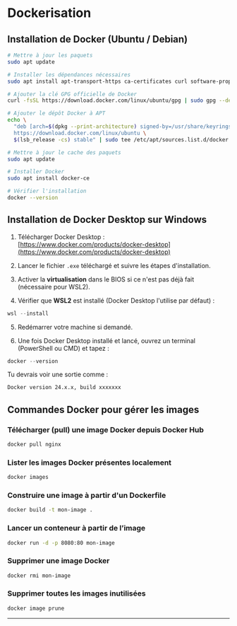 # Dockerisation

## Installation de Docker (Ubuntu / Debian)

```bash
# Mettre à jour les paquets
sudo apt update

# Installer les dépendances nécessaires
sudo apt install apt-transport-https ca-certificates curl software-properties-common

# Ajouter la clé GPG officielle de Docker
curl -fsSL https://download.docker.com/linux/ubuntu/gpg | sudo gpg --dearmor -o /usr/share/keyrings/docker-archive-keyring.gpg

# Ajouter le dépôt Docker à APT
echo \
  "deb [arch=$(dpkg --print-architecture) signed-by=/usr/share/keyrings/docker-archive-keyring.gpg] \
  https://download.docker.com/linux/ubuntu \
  $(lsb_release -cs) stable" | sudo tee /etc/apt/sources.list.d/docker.list > /dev/null

# Mettre à jour le cache des paquets
sudo apt update

# Installer Docker
sudo apt install docker-ce

# Vérifier l'installation
docker --version
```

## Installation de Docker Desktop sur Windows

1.  Télécharger Docker Desktop :
    [https://www.docker.com/products/docker-desktop](https://www.docker.com/products/docker-desktop)

2.  Lancer le fichier `.exe` téléchargé et suivre les étapes d'installation.

3.  Activer la **virtualisation** dans le BIOS si ce n'est pas déjà fait (nécessaire pour WSL2).

4.  Vérifier que **WSL2** est installé (Docker Desktop l'utilise par défaut) :

```powershell
wsl --install
```

5.  Redémarrer votre machine si demandé.

6.  Une fois Docker Desktop installé et lancé, ouvrez un terminal (PowerShell ou CMD) et tapez :

```powershell
docker --version
```

Tu devrais voir une sortie comme :

```bash
Docker version 24.x.x, build xxxxxxx
```


## Commandes Docker pour gérer les images

### Télécharger (pull) une image Docker depuis Docker Hub

```bash
docker pull nginx
```

### Lister les images Docker présentes localement

```bash
docker images
```

### Construire une image à partir d'un Dockerfile

```bash
docker build -t mon-image .
```


### Lancer un conteneur à partir de l’image

```bash
docker run -d -p 8080:80 mon-image
```

### Supprimer une image Docker

```bash
docker rmi mon-image
```

### Supprimer toutes les images inutilisées

```bash
docker image prune
```

---







